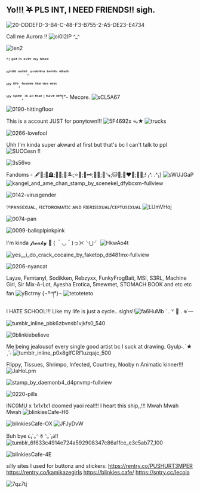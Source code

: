 ## Yo!!!ִ ࣪𖤐 PLS INT, I NEED FRIENDS!! sigh.
![20-DDDEFD-3-B4-C-48-F3-B755-2-A5-DE23-E4734](https://github.com/user-attachments/assets/b1097022-919d-48f4-96e8-1a24b8588e4f)

Call me Aurora !! ![oi0I2IP](https://github.com/user-attachments/assets/10abd328-b007-4631-990c-c64267dbd4cb)
 ^_^

![len2](https://github.com/user-attachments/assets/63ce6ce7-544b-4e06-8dc7-33427e29ba5a)

"ᴵ ᵍᵒᵗ ⁱⁿ ᵒᵛᵉʳ ᵐʸ ʰᵉᵃᵈ

ᵂʰⁱᵗᵉ ⁿᵒⁱˢᵉ, ᵖʳᵒᵇˡᵉᵐ ˢᵒˡᵛᵉʳ ᵈᵉᵃᵗʰ

ᴹʸ ˡⁱᶠᵉ, ᶠᵒᵈᵈᵉʳ ˡⁱᵏᵉ ᵗʰᵉ ʳᵉˢᵗ

ᴹʸ ˢᵖⁱᵗᵉ, ⁱˢ ᵃˡˡ ᵗʰᵃᵗ ᴵ ʰᵃᵛᵉ ˡᵉᶠᵗ!"- Mecore. ![sCL5A67](https://github.com/user-attachments/assets/145826bc-cc48-47e0-9e36-faf280dfda1d)



![0190-hittingfloor](https://github.com/user-attachments/assets/802f7560-53b9-4fcb-a32b-47978d92e7ea)


This is a account JUST for ponytown!!! ![5F4692x](https://github.com/user-attachments/assets/633a8993-47f0-4ccc-8778-d4adf51c9f46) ᯓ★
![trucks](https://github.com/user-attachments/assets/ff99474c-396c-44b7-afb0-f4b5878c1a5e)

![0266-lovefool](https://github.com/user-attachments/assets/60a22438-3db9-4f49-82a0-73ce5b98a532)

Uhh I'm kinda super akward at first but that's bc I can't talk to ppl ![SUCCesn](https://github.com/user-attachments/assets/af2d8c17-e65d-442f-8488-3e8f25b7556f) !!

![3s56vo](https://github.com/user-attachments/assets/b566134e-1cb8-4dd4-9628-f938ff6c018b)

Fandoms - 🖋️🎀;🔦🪦;🦊🩷;💭🏝️;⭐🦖;🍷🗝️;👑🍪;🌳🪚;🐱🌈;💚❤️💛;🌿🌂;! ₍^. .^₎⟆ 
![sWUJGaP](https://github.com/user-attachments/assets/f5ed884e-eb83-42c4-b30c-cc03d031b923)
![kangel_and_ame_chan_stamp_by_scenekel_dfybcxm-fullview](https://github.com/user-attachments/assets/a341656f-b778-42fb-b11f-5088add14e72)

![0142-virusgender](https://github.com/user-attachments/assets/b86f2b59-8b6a-4012-a76a-b26594e2113b)

୨ৎᴘᴀɴꜱᴇxᴜᴀʟ, ꜰɪᴄᴛᴏʀᴏᴍᴀᴛɪᴄ ᴀɴᴅ ꜰɪᴇʀɪꜱᴇxᴜᴀʟ/ᴄᴇᴘᴛᴜꜱᴇxᴜᴀʟ ![LUmVHoj](https://github.com/user-attachments/assets/ae9e60c1-6ba7-47ff-a637-83ad3f2940b6)

![0074-pan](https://github.com/user-attachments/assets/26a40d75-cb1b-4013-9039-bbd4ae921081)

![0099-ballcplpinkpink](https://github.com/user-attachments/assets/15d95537-3ace-4745-a419-ed5f3e664340)

I'm kinda 𝓯𝓻𝓮𝓪𝓴𝔂 👅 ( ＾◡＾)っ✂╰⋃╯ ![HkwAo4t](https://github.com/user-attachments/assets/3460fe7c-63a1-48c6-aa35-722643f8eaad)

![yes__i_do_crack_cocaine_by_faketop_dd481mx-fullview](https://github.com/user-attachments/assets/d21f3d82-917e-4139-b85c-3fb7c18fc63e)

![0206-nyancat](https://github.com/user-attachments/assets/f981a81c-70a6-49a2-87c1-4a3dcdd70863)

Layze, Femtanyl, Sodikken, Rebzyxx, FunkyFrogBait, MSI, S3RL, Machine Girl, Sir Mix-A-Lot, Ayesha Erotica, 5mewmet, STOMACH BOOK and etc etc fan ![yBctrny](https://github.com/user-attachments/assets/3491a2e0-91ed-4b47-ae8f-0ec460ef265e) {¬ºཀ°}¬
 ![tetoteteto](https://github.com/user-attachments/assets/24acbcff-4384-4ba0-a8f4-31d143ac581b)

I HATE SCHOOL!!! Like my life is just a cycle.. sighs!!![fa6HuMb](https://github.com/user-attachments/assets/149e4f7d-19ba-4a07-8208-565c3cf21208) ˙ . ꒷ 🍰 . 𖦹˙—

![tumblr_inline_pbk6zbvnsb1vjkfs0_540](https://github.com/user-attachments/assets/8d4a74ac-cb7f-42da-94ae-ac93dec5452f)

![0blinkiebelieve](https://github.com/user-attachments/assets/2576e2bb-bef8-4f74-b7af-b8c790105b00)

Me being jealousof every single good artist bc I suck at drawing. Gyulp˗ˏˋ★ ˎˊ˗ 
![tumblr_inline_p0x8glfCRf1uzqajc_500](https://github.com/user-attachments/assets/654e1cf8-1646-49a2-bd7c-0d7f7e2632d6)

Flippy, Tissues, Shrimpo, Infected, Courtney, Nooby n Animatic kinner!!!![JaHoLpm](https://github.com/user-attachments/assets/2dd0ad01-774a-4e8d-955a-c66f109b0249)

![stamp_by_daemonb4_d4pnvmp-fullview](https://github.com/user-attachments/assets/41c43536-486f-4b4a-b5bb-19663f3e5985)

![0220-pills](https://github.com/user-attachments/assets/9f12f6b5-8b09-45ae-a82e-5f8a654745e9)


INC0MU x 1x1x1x1 doomed yaoi real!!! I heart this ship,,!!! Mwah Mwah Mwah ![blinkiesCafe-H6](https://github.com/user-attachments/assets/afe97f5b-61c7-4dea-a652-bef7512a2df7)

![blinkiesCafe-OX](https://github.com/user-attachments/assets/0c09809c-5e76-415c-b304-87a866fa70be)
![JFJyDvW](https://github.com/user-attachments/assets/0de3a514-1fb7-4b49-8199-c100322be1b8)

Buh bye ૮₍´｡ᵔ ꈊ ᵔ｡`₎ა!!![tumblr_6f633c4914e724a592908347c86a1fce_e3c5ab77_100](https://github.com/user-attachments/assets/6a17a39a-496c-43c6-b0ad-cddf67544760)

![blinkiesCafe-4E](https://github.com/user-attachments/assets/d4f45c70-41cf-4d2f-a796-23255ce50970)

silly sites I used for buttonz and stickers: https://rentry.co/PUSHURT3MPER https://rentry.co/kamikazegirIs https://blinkies.cafe/ https://sntry.cc/lecola

![7qz7tj](https://github.com/user-attachments/assets/81f1173e-9a93-4604-bc5c-1a0e7a900d9b)
<!--
**Bleh-OuO/Bleh-OuO** is a ✨ _special_ ✨ repository because its `README.md` (this file) appears on your GitHub profile.

Here are some ideas to get you started:

- 🔭 I’m currently working on ...
- 🌱 I’m currently learning ...
- 👯 I’m looking to collaborate on ...
- 🤔 I’m looking for help with ...![tumblr_inline_pgraffnuNe1v11djx_1280](https://github.com/user-attachments/assets/61b7a5e1-afcf-4a21-b68d-2e2259d1be34)

- 💬 Ask me about ...
- 📫 How to reach me: ...
- 😄 Pronouns: ...
- ⚡ Fun fact: ...
-->
